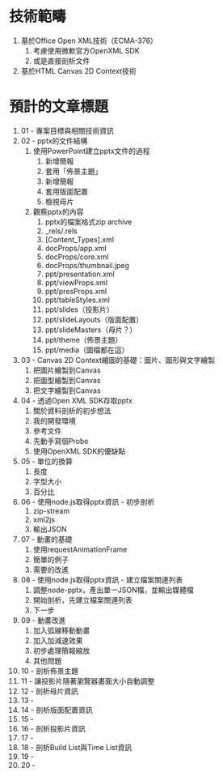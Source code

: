 # 技術範疇

1. 基於Office Open XML技術（ECMA-376）
   1. 考慮使用微軟官方OpenXML SDK
   2. 或是直接剖析文件
2. 基於HTML Canvas 2D Context技術

# 預計的文章標題

1. 01 - 專案目標與相關技術資訊
2. 02 - pptx的文件結構
   1. 使用PowerPoint建立pptx文件的過程
      1. 新增簡報
      2. 套用「佈景主題」
      3. 新增簡報
      4. 套用版面配置
      5. 檢視母片
   2. 觀察pptx的內容
      1. pptx的檔案格式zip archive
      2. _rels/.rels
      3. [Content_Types].xml
      4. docProps/app.xml
      5. docProps/core.xml
      6. docProps/thumbnail.jpeg
      7. ppt/presentation.xml
      8. ppt/viewProps.xml
      9. ppt/presProps.xml
      10. ppt/tableStyles.xml
      11. ppt/slides（投影片）
      12. ppt/slideLayouts（版面配置）
      13. ppt/slideMasters（母片？）
      14. ppt/theme（佈景主題）
      15. ppt/media（圖檔都在這）
3. 03 - Canvas 2D Context繪圖的基礎：圖片、圖形與文字繪製
   1. 把圖片繪製到Canvas
   2. 把圖型繪製到Canvas
   3. 把文字繪製到Canvas
4. 04 - 透過Open XML SDK存取pptx
   1. 關於資料剖析的初步想法
   2. 我的開發環境
   3. 參考文件
   4. 先動手寫個Probe
   5. 使用OpenXML SDK的優缺點
5. 05 - 單位的換算
   1. 長度
   2. 字型大小
   3. 百分比
6. 06 - 使用node.js取得pptx資訊 - 初步剖析
   1. zip-stream
   2. xml2js
   3. 輸出JSON
7. 07 - 動畫的基礎
   1. 使用requestAnimationFrame
   2. 簡單的例子
   3. 需要的改進
8. 08 - 使用node.js取得pptx資訊 - 建立檔案關連列表
   1. 調整node-pptx，產出單一JSON檔，並輸出媒體檔
   2. 開始剖析，先建立檔案關連列表
   3. 下一步
9. 09 - 動畫改進
   1. 加入弧線移動動畫
   2. 加入加減速效果
   3. 初步處理簡報縮放
   4. 其他問題
10. 10 - 剖析佈景主題
11. 11 - 讓投影片隨著瀏覽器畫面大小自動調整
12. 12 - 剖析母片資訊
13. 13 - 
14. 14 - 剖析版面配置資訊
15. 15 - 
16. 16 - 剖析投影片資訊
17. 17 - 
18. 18 - 剖析Build List與Time List資訊
19. 19 - 
20. 20 - 